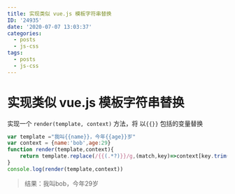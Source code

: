 ```yaml
---
title: 实现类似 vue.js 模板字符串替换
ID: '24935'
date: '2020-07-07 13:03:37'
categories:
  - posts
  - js-css
tags:
  - posts
  - js-css
---
```


# 实现类似 vue.js 模板字符串替换

实现一个 `render(template, context)` 方法，将 以`{{}}` 包括的变量替换

``` js 
var template ="我叫{{name}}，今年{{age}}岁"
var context = {name:'bob',age:29}
function render(template,context){
    return template.replace(/{{(.*?)}}/g,(match,key)=>context[key.trim()]);
}
console.log(render(template,context))
```

> 结果：我叫bob，今年29岁
 
 
 
 
